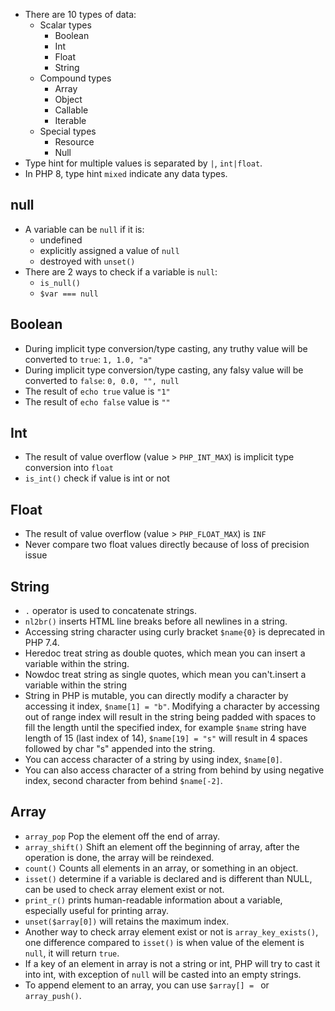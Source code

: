 - There are 10 types of data:
  - Scalar types
    - Boolean
    - Int
    - Float
    - String
  - Compound types
    - Array
    - Object
    - Callable
    - Iterable
  - Special types
    - Resource
    - Null
- Type hint for multiple values is separated by `|`, `int|float`.
- In PHP 8, type hint `mixed` indicate any data types.

## null

- A variable can be `null` if it is:
  - undefined
  - explicitly assigned a value of `null`
  - destroyed with `unset()`
- There are 2 ways to check if a variable is `null`:
  - `is_null()`
  - `$var === null`

## Boolean

- During implicit type conversion/type casting, any truthy value will be converted to `true`: `1, 1.0, "a"`
- During implicit type conversion/type casting, any falsy value will be converted to `false`: `0, 0.0, "", null`
- The result of `echo true` value is `"1"`
- The result of `echo false` value is `""`

## Int

- The result of value overflow (value > `PHP_INT_MAX`) is implicit type conversion into `float`
- `is_int()` check if value is int or not

## Float

- The result of value overflow (value > `PHP_FLOAT_MAX`) is `INF`
- Never compare two float values directly because of loss of precision issue

## String

- `.` operator is used to concatenate strings.
- `nl2br()` inserts HTML line breaks before all newlines in a string.
- Accessing string character using curly bracket `$name{0}` is deprecated in PHP 7.4.
- Heredoc treat string as double quotes, which mean you can insert a variable within the string.
- Nowdoc treat string as single quotes, which mean you can't.insert a variable within the string
- String in PHP is mutable, you can directly modify a character by accessing it index, `$name[1] = "b"`. Modifying a character by accessing out of range index will result in the string being padded with spaces to fill the length until the specified index, for example `$name` string have length of 15 (last index of 14), `$name[19] = "s"` will result in 4 spaces followed by char "s" appended into the string.
- You can access character of a string by using index, `$name[0]`.
- You can also access character of a string from behind by using negative index, second character from behind `$name[-2]`.

## Array

- `array_pop` Pop the element off the end of array.
- `array_shift()` Shift an element off the beginning of array, after the operation is done, the array will be reindexed.
- `count()` Counts all elements in an array, or something in an object.
- `isset()` determine if a variable is declared and is different than NULL, can be used to check array element exist or not.
- `print_r()` prints human-readable information about a variable, especially useful for printing array.
- `unset($array[0])` will retains the maximum index.
- Another way to check array element exist or not is `array_key_exists()`, one difference compared to `isset()` is when value of the element is `null`, it will return `true`.
- If a key of an element in array is not a string or int, PHP will try to cast it into int, with exception of `null` will be casted into an empty strings.
- To append element to an array, you can use `$array[] = ` or `array_push()`.
